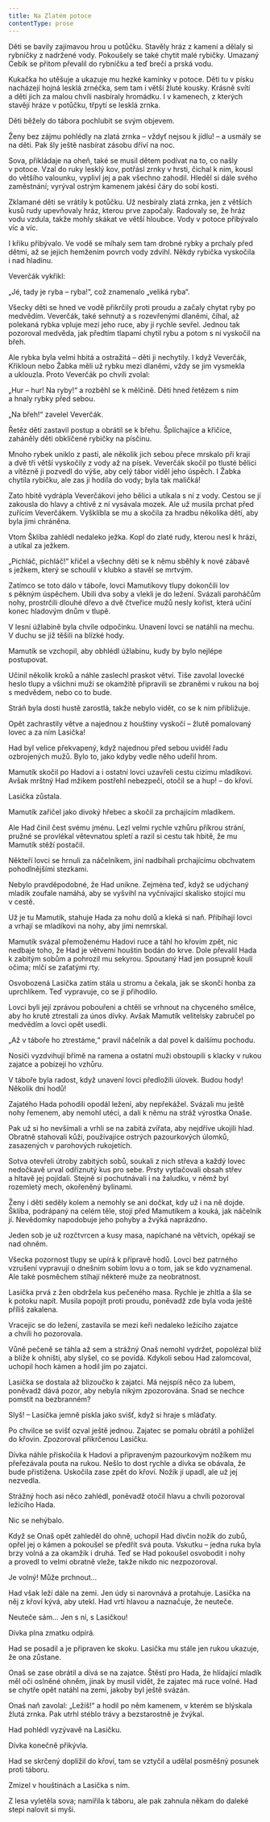 ```yaml
---
title: Na Zlatém potoce
contentType: prose
---
```


<section>

Děti se bavily zajímavou hrou u potůčku. Stavěly hráz z kamení a dělaly si rybníčky z nadržené vody. Pokoušely se také chytit malé rybičky. Umazaný Cebík se přitom převalil do rybníčku a teď brečí a prská vodu.

Kukačka ho utěšuje a ukazuje mu hezké kamínky v potoce. Děti tu v písku nacházejí hojná lesklá zrnéčka, sem tam i větší žluté kousky. Krásně svítí a děti jich za malou chvíli nasbíraly hromádku. I v kamenech, z kterých stavějí hráze v potůčku, třpytí se lesklá zrnka.

Děti běžely do tábora pochlubit se svým objevem.

Ženy bez zájmu pohlédly na zlatá zrnka – vždyť nejsou k jídlu! – a usmály se na děti. Pak šly ještě nasbírat zásobu dříví na noc.

Sova, přikládaje na oheň, také se musil dětem podívat na to, co našly v potoce. Vzal do ruky lesklý kov, potřásl zrnky v hrsti, čichal k nim, kousl do většího valounku, vyplivl jej a pak všechno zahodil. Hleděl si dále svého zaměstnání; vyrýval ostrým kamenem jakési čáry do sobí kosti.

Zklamané děti se vrátily k potůčku. Už nesbíraly zlatá zrnka, jen z větších kusů rudy upevňovaly hráz, kterou prve započaly. Radovaly se, že hráz vodu vzdula, takže mohly skákat ve větší hloubce. Vody v potoce přibývalo víc a víc.

I křiku přibývalo. Ve vodě se míhaly sem tam drobné rybky a prcha­ly před dětmi, až se jejich hemžením povrch vody zdvihl. Někdy rybička vyskočila i nad hladinu.

Veverčák vykřikl:

„Jé, tady je ryba – ryba!“, což znamenalo „veliká ryba“.

Všecky děti se hned ve vodě přikrčily proti proudu a začaly chytat ryby po medvědím. Veverčák, také sehnutý a s rozevřenými dlaněmi, číhal, až polekaná rybka vpluje mezi jeho ruce, aby ji rychle sevřel. Jednou tak pozoroval medvěda, jak předtím tlapami chytil rybu a potom s ní vyskočil na břeh.

Ale rybka byla velmi hbitá a ostražitá – děti ji nechytily. I když Veverčák, Křikloun nebo Žabka měli už rybku mezi dlaněmi, vždy se jim vysmekla a uklouzla. Proto Veverčák po chvíli zvolal:

„Hur – hur! Na ryby!“ a rozběhl se k mělčině. Děti hned řetězem s ním a hnaly rybky před sebou.

„Na břeh!“ zavelel Veverčák.

Řetěz dětí zastavil postup a obrátil se k břehu. Šplíchajíce a křičíce, zaháněly děti obklíčené rybičky na písčinu.

Mnoho rybek uniklo z pasti, ale několik jich sebou přece mrskalo při kraji a dvě tři větší vyskočily z vody až na písek. Veverčák skočil po tlusté bělici a vítězně ji pozvedl do výše, aby celý tábor viděl jeho úspěch. I Žabka chytila rybičku, ale zas ji hodila do vody; byla tak maličká!

Zato hbitě vydrápla Veverčákovi jeho bělici a utíkala s ní z vody. Cestou se jí zakousla do hlavy a chtivě z ní vysávala mozek. Ale už musila prchat před zuřícím Veverčákem. Vyšklíbla se mu a skočila za hradbu několika dětí, aby byla jimi chráněna.

Vtom Šklíba zahlédl nedaleko ježka. Kopl do zlaté rudy, kterou nesl k hrázi, a utíkal za ježkem.

„Pichláč, pichláč!“ křičel a všechny děti se k němu sběhly k nové zábavě s ježkem, který se schoulil v klubko a stavěl se mrtvým.

Zatímco se toto dálo v táboře, lovci Mamutíkovy tlupy dokončili lov s pěkným úspěchem. Ubili dva soby a vlekli je do ležení. Svázali paroháčům nohy, prostrčili dlouhé dřevo a dvě čtveřice mužů nesly kořist, která učiní konec hladovým dnům v tlupě.

V lesní úžlabině byla chvíle odpočinku. Unavení lovci se natáhli na mechu. V duchu se již těšili na blízké hody.

Mamutík se vzchopil, aby obhlédl úžlabinu, kudy by bylo nejlépe postupovat.

Učinil několik kroků a náhle zaslechl praskot větví. Tiše zavolal lovecké heslo tlupy a všichni muži se okamžitě připravili se zbraněmi v rukou na boj s medvědem, nebo co to bude.

Stráň byla dosti hustě zarostlá, takže nebylo vidět, co se k nim přibližuje.

Opět zachrastily větve a najednou z houštiny vyskočí – žlutě pomalovaný lovec a za ním Lasička!

Had byl velice překvapený, když najednou před sebou uviděl řadu ozbrojených mužů. Bylo to, jako kdyby vedle něho udeřil hrom.

Mamutík skočil po Hadovi a i ostatní lovci uzavřeli cestu cizímu mladíkovi. Avšak mrštný Had mžikem postřehl nebezpečí, otočil se a hup! – do křoví.

Lasička zůstala.

Mamutík zařičel jako divoký hřebec a skočil za prchajícím mladíkem.

Ale Had činil čest svému jménu. Lezl velmi rychle vzhůru příkrou strání, pružné se provlékal větevnatou spletí a razil si cestu tak hbitě, že mu Mamutík stěží postačil.

Někteří lovci se hrnuli za náčelníkem, jiní nadbíhali prchajícímu obchvatem pohodlnějšími stezkami.

Nebylo pravděpodobné, že Had unikne. Zejména teď, když se udýchaný mladík zoufale namáhá, aby se vyšvihl na vyčnívající skalisko stojící mu v cestě.

Už je tu Mamutík, stahuje Hada za nohu dolů a kleká si naň. Přibíhají lovci a vrhají se mladíkovi na nohy, aby jimi nemrskal.

Mamutík svázal přemoženému Hadovi ruce a táhl ho křovím zpět, nic nedbaje toho, že Had je větvemi houštin bodán do krve. Dole převalil Hada k zabitým sobům a pohrozil mu sekyrou. Spoutaný Had jen posupně koulí očima; mlčí se zaťatými rty.

Osvobozená Lasička zatím stála u stromu a čekala, jak se skončí honba za uprchlíkem. Teď vypravuje, co se jí přihodilo.

Lovci byli její zprávou pobouřeni a chtěli se vrhnout na chyceného smělce, aby ho krutě ztrestali za únos dívky. Avšak Mamutík velitelsky zabručel po medvědím a lovci opět usedli.

„Až v táboře ho ztrestáme,“ pravil náčelník a dal povel k dalšímu pochodu.

Nosiči vyzdvihují břímě na ramena a ostatní muži obstoupili s klacky v rukou zajatce a pobízejí ho vzhůru.

V táboře byla radost, když unavení lovci předložili úlovek. Budou hody! Několik dní hodů!

Zajatého Hada pohodili opodál ležení, aby nepřekážel. Svázali mu ještě nohy řemenem, aby nemohl utéci, a dali k němu na stráž výrostka Onaše.

Pak už si ho nevšímali a vrhli se na zabitá zvířata, aby nejdříve ukojili hlad. Obratně stahovali kůži, používajíce ostrých pazourkových úlomků, zasazených v parohových rukojetích.

Sotva otevřeli útroby zabitých sobů, soukali z nich střeva a každý lovec nedočkavě urval odříznutý kus pro sebe. Prsty vytlačovali obsah střev a hltavě jej pojídali. Stejně si pochutnávali i na žaludku, v němž byl rozemletý mech, okořeněný bylinami.

Ženy i děti seděly kolem a nemohly se ani dočkat, kdy už i na ně dojde. Šklíba, podrápaný na celém těle, stojí před Mamutíkem a kouká, jak náčelník jí. Nevědomky napodobuje jeho pohyby a žvýká naprázdno.

Jeden sob je už rozčtvrcen a kusy masa, napíchané na větvích, opékají se nad ohněm.

Všecka pozornost tlupy se upírá k přípravě hodů. Lovci bez patrného vzrušení vypravují o dnešním sobím lovu a o tom, jak se kdo vyznamenal. Ale také posměchem stíhají některé muže za ne­obratnost.

Lasička prvá z žen obdržela kus pečeného masa. Rychle je zhltla a šla se k potoku napít. Musila popojít proti proudu, poněvadž zde byla voda ještě příliš zakalena.

Vracejíc se do ležení, zastavila se mezi keři nedaleko ležícího zajatce a chvíli ho pozorovala.

Vůně pečeně se táhla až sem a strážný Onaš nemohl vydržet, popolézal blíž a blíže k ohništi, aby slyšel, co se povídá. Kdykoli sebou Had zalomcoval, uchopil hoch kámen a hodil jím po zajatci.

Lasička se dostala až blizoučko k zajatci. Má nejspíš něco za lubem, poněvadž dává pozor, aby nebyla nikým zpozorována. Snad se nechce pomstít na bezbranném?

Slyš! – Lasička jemně pískla jako svišť, když si hraje s mláďaty.

Po chvilce se svišť ozval ještě jednou. Zajatec se pomalu obrátil a pohlížel do křovin. Zpozoroval přikrčenou Lasičku.

Dívka náhle přiskočila k Hadovi a připraveným pazourkovým nožíkem mu přeřezávala pouta na rukou. Nešlo to dost rychle a dívka se obávala, že bude přistižena. Uskočila zase zpět do křoví. Nožík jí upadl, ale už jej nezvedla.

Strážný hoch asi něco zahlédl, poněvadž otočil hlavu a chvíli pozoroval ležícího Hada.

Nic se nehýbalo.

Když se Onaš opět zahleděl do ohně, uchopil Had dívčin nožík do zubů, opřel jej o kámen a pokoušel se předřít svá pouta. Vskutku – jedna ruka byla brzy volná a za okamžik i druhá. Teď se Had pokoušel osvobodit i nohy a provedl to velmi obratně vleže, takže nikdo nic nezpozoroval.

Je volný! Může prchnout…

Had však leží dále na zemi. Jen údy si narovnává a protahuje. Lasička na něj z křoví kývá, aby utekl. Had vrtí hlavou a naznačuje, že neuteče.

Neuteče sám… Jen s ní, s Lasičkou!

Dívka plna zmatku odpírá.

Had se posadil a je připraven ke skoku. Lasička mu stále jen rukou ukazuje, že ona zůstane.

Onaš se zase obrátil a dívá se na zajatce. Štěstí pro Hada, že hlídající mladík měl oči oslněné ohněm, jinak by musil vidět, že zajatec má ruce volné. Had se chytře opět natáhl na zemi, jakoby byl ještě svázán.

Onaš naň zavolal: „Ležíš!“ a hodil po něm kamenem, v kterém se blýskala žlutá zrnka. Pak utrhl stéblo trávy a bezstarostně je žvýkal.

Had pohlédl vyzývavě na Lasičku.

Dívka konečně přikývla.

Had se skrčený doplížil do křoví, tam se vztyčil a udělal posměšný posunek proti táboru.

Zmizel v houštinách a Lasička s ním.

Z lesa vyletěla sova; namířila k táboru, ale pak zahnula někam do daleké stepi nalovit si myši.

</section>

